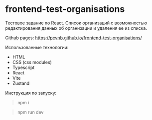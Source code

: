 # frontend-test-organisations
Тестовое задание по React. Список организаций с возможностью редактирования данных об организации и удаления ее из списка.

Github pages:
https://pcvnb.github.io/frontend-test-organisations/


Использованные технологии:
- HTML
- CSS (css modules)
- Typescript 
- React 
- Vite 
- Zustand

Инструкция по запуску:
>npm i

>npm run dev
